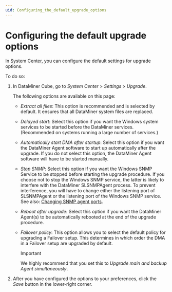 ```yaml
---
uid: Configuring_the_default_upgrade_options
---
```


# Configuring the default upgrade options

In System Center, you can configure the default settings for upgrade options.

To do so:

1. In DataMiner Cube, go to *System Center* > *Settings* > *Upgrade*.

   The following options are available on this page:

   - *Extract all files*: This option is recommended and is selected by default. It ensures that all DataMiner system files are replaced.

   - *Delayed start*: Select this option if you want the Windows system services to be started before the DataMiner services. (Recommended on systems running a large number of services.)

   - *Automatically start DMA after startup*: Select this option if you want the DataMiner Agent software to start up automatically after the upgrade. If you do not select this option, the DataMiner Agent software will have to be started manually.

   - *Stop SNMP*: Select this option if you want the Windows SNMP Service to be stopped before starting the upgrade procedure. If you choose not to stop the Windows SNMP service, the latter is likely to interfere with the DataMiner SLSNMPAgent process. To prevent interference, you will have to change either the listening port of SLSNMPAgent or the listening port of the Windows SNMP service. See also: [Changing SNMP agent ports](xref:Changing_SNMP_agent_ports).

   - *Reboot after upgrade*: Select this option if you want the DataMiner Agent(s) to be automatically rebooted at the end of the upgrade procedure.

   - *Failover policy*: This option allows you to select the default policy for upgrading a Failover setup. This determines in which order the DMA in a Failover setup are upgraded by default.

     > [!IMPORTANT]
     > We highly recommend that you set this to *Upgrade main and backup Agent simultaneously*.

1. After you have configured the options to your preferences, click the *Save* button in the lower-right corner.
